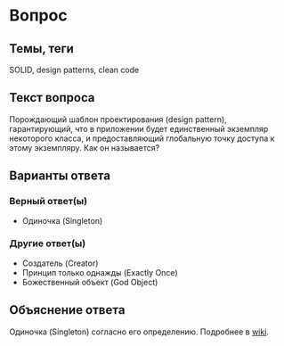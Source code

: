 # Вопрос

## Темы, теги

SOLID, design patterns, clean code

## Текст вопроса

Порождающий шаблон проектирования (design pattern), гарантирующий, что в приложении будет единственный экземпляр некоторого класса, и предоставляющий глобальную точку доступа к этому экземпляру. Как он называется?

## Варианты ответа

### Верный ответ(ы)

* Одиночка (Singleton)

### Другие ответ(ы)

* Создатель (Creator)
* Принцип только однажды (Exactly Once)
* Божественный объект (God Object)

## Объяснение ответа

Одиночка (Singleton) согласно его определению. Подробнее в [wiki](https://technical-excellence.ru/wiki/DesignPatterns).
